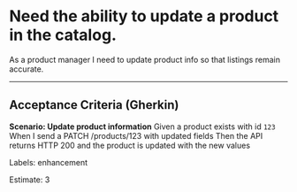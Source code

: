 # Need the ability to update a product in the catalog.

As a product manager I need to update product info so that listings remain accurate.

---

## Acceptance Criteria (Gherkin)

**Scenario: Update product information**
Given a product exists with id `123`
When I send a PATCH /products/123 with updated fields
Then the API returns HTTP 200 and the product is updated with the new values

Labels: enhancement

Estimate: 3
